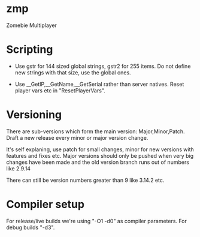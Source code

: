 zmp
===

Zomebie Multiplayer


# Scripting
* Use gstr for 144 sized global strings, gstr2 for 255 items. Do not define new strings with that size, use the global ones.

* Use __GetIP,__GetName,__GetSerial rather than server natives. Reset player vars etc in "ResetPlayerVars".


# Versioning

There are sub-versions which form the main version: Major,Minor,Patch. Draft a new release every minor or major version change.

It's self explaning, use patch for small changes, minor for new versions with features and fixes etc. Major versions should only be pushed when very big changes have been made and the old version branch runs out of numbers like 2.9.14

There can still be version numbers greater than 9 like 3.14.2 etc.


# Compiler setup

For release/live builds we're using "-O1 -d0" as compiler parameters. For debug builds "-d3".
